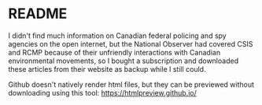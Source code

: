 # README

I didn't find much information on Canadian federal policing and spy agencies on the open internet, but the National Observer had covered CSIS and RCMP because of their unfriendly interactions with Canadian environmental movements, so I bought a subscription and downloaded these articles from their website as backup while I still could.

Github doesn't natively render html files, but they can be previewed without downloading using this tool: https://htmlpreview.github.io/ 
